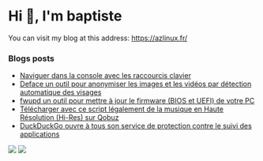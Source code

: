 # Hi 👋, I'm baptiste

You can visit my blog at this address: https://azlinux.fr/

### Blogs posts
<!-- BLOG-POST-LIST:START -->
- [Naviguer dans la console avec les raccourcis clavier](https://azlinux.fr/naviguer-dans-la-console-avec-les-raccourcis-clavier/)
- [Deface un outil pour anonymiser les images et les vidéos par détection automatique des visages](https://azlinux.fr/deface/)
- [fwupd un outil pour mettre à jour le firmware (BIOS et UEFI) de votre PC](https://azlinux.fr/fwupd-un-outil-pour-mettre-a-jour-le-firmware-de-votre-pc/)
- [Télécharger avec ce script légalement de la musique en Haute Résolution (Hi-Res) sur Qobuz](https://azlinux.fr/telecharger-avec-ce-script-legalement-de-la-musique-en-haute-resolution-sur-qobuz/)
- [DuckDuckGo ouvre à tous son service de protection contre le suivi des applications](https://azlinux.fr/duckduckgo-ouvre-a-tous-son-service-de-protection-contre-le-suivi-des-applications/)
<!-- BLOG-POST-LIST:END -->

![](https://github-readme-stats.vercel.app/api/top-langs/?username=baptiste313&layout=compact&hide=css,scss,html,javascript&theme=dracula)
![](https://github-readme-stats.vercel.app/api/?username=baptiste313&layout=compact&hide=css,scss,html,javascript&theme=dracula)
